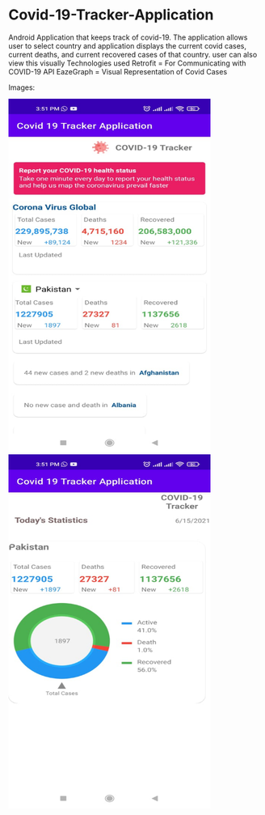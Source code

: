 # Covid-19-Tracker-Application
Android Application that keeps track of covid-19. The application allows user to select country and application displays the current covid cases, current deaths, and current recovered cases of that country. user can also view this visually
Technologies used
Retrofit = For Communicating with COVID-19 API
EazeGraph = Visual Representation of Covid Cases

Images:
 
 
 <img src = "https://github.com/SherazAli-67/Covid-19-Tracker-Application/blob/master/Covid-19%20Project%20Images/covid_cases.jpeg" width = 400 height =700\>
 
 
 <img src = "https://github.com/SherazAli-67/Covid-19-Tracker-Application/blob/master/Covid-19%20Project%20Images/Graphical%20Representation.jpeg" width = 400 height =700\>
 
